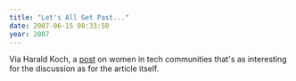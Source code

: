 ```yaml
---
title: "Let's All Get Past..."
date: 2007-06-15 08:33:50
year: 2007
---
```

Via Harald Koch, a <a href="http://www.devchix.com/2007/06/09/let%e2%80%99s-all-evolve-past-this-the-barriers-women-face-in-tech-communities/">post</a> on women in tech communities that's as interesting for the discussion as for the article itself.
